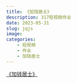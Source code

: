```yaml
---
title: 《加钱居士》
description: 317短视频作业
date: 2023-05-31
slug: jqjs
image:
categories:
    - 短视频
    - 作业
    - 加钱居士
---
```


[《加钱居士》](https://s138.ananas.chaoxing.com/sv-w7/video/9c/31/68/36ce3ac13b1a65bda9c163eec9459d21/sd.mp4?at_=1685629241672&ak_=87e39adc9c1ee61b9acb5a92f5681a6c&ad_=7edc259613e82ba0989c599ec714e9f2)
